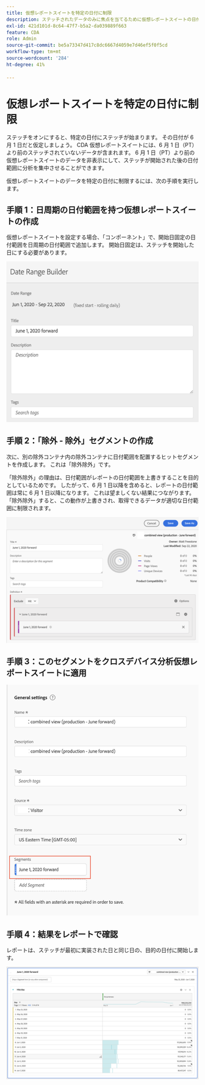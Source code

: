 ```yaml
---
title: 仮想レポートスイートを特定の日付に制限
description: ステッチされたデータのみに焦点を当てるために仮想レポートスイートの日付範囲を制限する方法を理解します。
exl-id: 421d101d-8c64-47f7-b5a2-da039889f663
feature: CDA
role: Admin
source-git-commit: be5a73347d417c8dc6667d4059e7d46ef5f0f5cd
workflow-type: tm+mt
source-wordcount: '284'
ht-degree: 41%

---
```


# 仮想レポートスイートを特定の日付に制限

ステッチをオンにすると、特定の日付にステッチが始まります。 その日付が 6 月 1 日だと仮定しましょう。 CDA 仮想レポートスイートには、6 月 1 日（PT）より前のステッチされていないデータが含まれます。 6 月 1 日（PT）より前の仮想レポートスイートのデータを非表示にして、ステッチが開始された後の日付範囲に分析を集中させることができます。

仮想レポートスイートのデータを特定の日付に制限するには、次の手順を実行します。

## 手順 1：日周期の日付範囲を持つ仮想レポートスイートの作成

仮想レポートスイートを設定する場合、「コンポーネント」で、開始日固定の日付範囲を日周期の日付範囲で追加します。 開始日固定は、ステッチを開始した日にする必要があります。

![](assets/rolling-daily.png)

## 手順 2：「除外 - 除外」セグメントの作成

次に、別の除外コンテナ内の除外コンテナに日付範囲を配置するヒットセグメントを作成します。 これは「除外除外」です。

「除外除外」の理由は、日付範囲がレポートの日付範囲を上書きすることを目的としているためです。 したがって、6 月 1 日以降を含めると、レポートの日付範囲は常に 6 月 1 日以降になります。 これは望ましくない結果につながります。 「除外除外」すると、この動作が上書きされ、取得できるデータが適切な日付範囲に制限されます。

![](assets/exclude-exclude.png)

## 手順 3：このセグメントをクロスデバイス分析仮想レポートスイートに適用

![](assets/apply-segment.png)

## 手順 4：結果をレポートで確認

レポートは、ステッチが最初に実装された日と同じ日の、目的の日付に開始します。

![](assets/report-limited-dates.png)
